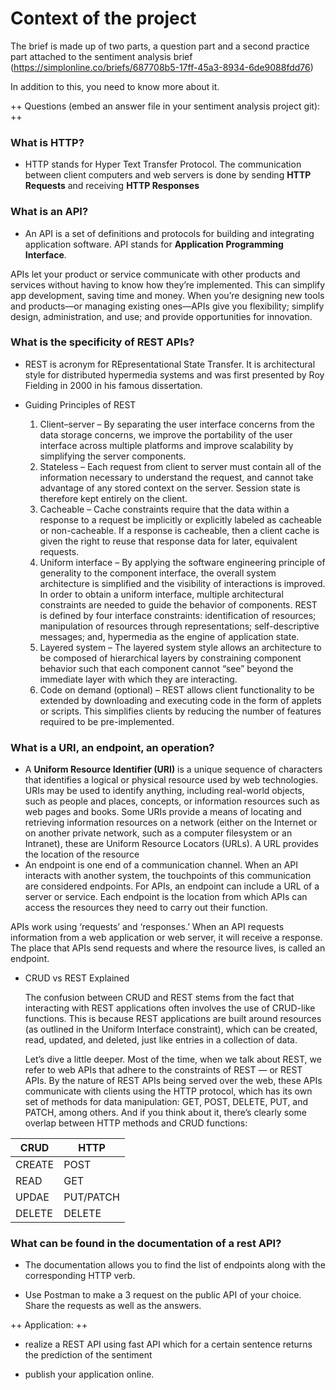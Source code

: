 # Context of the project
The brief is made up of two parts, a question part and a second practice part attached to the sentiment analysis brief (https://simplonline.co/briefs/687708b5-17ff-45a3-8934-6de9088fdd76)

In addition to this, you need to know more about it.

++ Questions (embed an answer file in your sentiment analysis project git): ++

### What is HTTP?
* HTTP stands for Hyper Text Transfer Protocol. The communication between client computers and web servers is done by sending **HTTP Requests** and receiving **HTTP Responses**

### What is an API?
* An API is a set of definitions and protocols for building and integrating application software. API stands for **Application Programming Interface**.

APIs let your product or service communicate with other products and services without having to know how they’re implemented. This can simplify app development, saving time and money. When you’re designing new tools and products—or managing existing ones—APIs give you flexibility; simplify design, administration, and use; and provide opportunities for innovation.

### What is the specificity of REST APIs?
* REST is acronym for REpresentational State Transfer. It is architectural style for distributed hypermedia systems and was first presented by Roy Fielding in 2000 in his famous dissertation.
* Guiding Principles of REST

    1. Client–server – By separating the user interface concerns from the data storage concerns, we improve the portability of the user interface across multiple platforms and improve scalability by simplifying the server components.
    2. Stateless – Each request from client to server must contain all of the information necessary to understand the request, and cannot take advantage of any stored context on the server. Session state is therefore kept entirely on the client.
    3. Cacheable – Cache constraints require that the data within a response to a request be implicitly or explicitly labeled as cacheable or non-cacheable. If a response is cacheable, then a client cache is given the right to reuse that response data for later, equivalent requests.
    4. Uniform interface – By applying the software engineering principle of generality to the component interface, the overall system architecture is simplified and the visibility of interactions is improved. In order to obtain a uniform interface, multiple architectural constraints are needed to guide the behavior of components. REST is defined by four interface constraints: identification of resources; manipulation of resources through representations; self-descriptive messages; and, hypermedia as the engine of application state.
    5. Layered system – The layered system style allows an architecture to be composed of hierarchical layers by constraining component behavior such that each component cannot “see” beyond the immediate layer with which they are interacting.
    6. Code on demand (optional) – REST allows client functionality to be extended by downloading and executing code in the form of applets or scripts. This simplifies clients by reducing the number of features required to be pre-implemented.

### What is a URI, an endpoint, an operation?
* A **Uniform Resource Identifier (URI)** is a unique sequence of characters that identifies a logical or physical resource used by web technologies. URIs may be used to identify anything, including real-world objects, such as people and places, concepts, or information resources such as web pages and books. Some URIs provide a means of locating and retrieving information resources on a network (either on the Internet or on another private network, such as a computer filesystem or an Intranet), these are Uniform Resource Locators (URLs). A URL provides the location of the resource
* An endpoint is one end of a communication channel. When an API interacts with another system, the touchpoints of this communication are considered endpoints. For APIs, an endpoint can include a URL of a server or service. Each endpoint is the location from which APIs can access the resources they need to carry out their function.

APIs work using ‘requests’ and ‘responses.’ When an API requests information from a web application or web server, it will receive a response. The place that APIs send requests and where the resource lives, is called an endpoint.

* CRUD vs REST Explained

    The confusion between CRUD and REST stems from the fact that interacting with REST applications often involves the use of CRUD-like functions. This is because REST applications are built around resources (as outlined in the Uniform Interface constraint), which can be created, read, updated, and deleted, just like entries in a collection of data.

    Let’s dive a little deeper. Most of the time, when we talk about REST, we refer to web APIs that adhere to the constraints of REST — or REST APIs. By the nature of REST APIs being served over the web, these APIs communicate with clients using the HTTP protocol, which has its own set of methods for data manipulation: GET, POST, DELETE, PUT, and PATCH, among others. And if you think about it, there’s clearly some overlap between HTTP methods and CRUD functions:

| CRUD  | HTTP |
| ----- | ----- |
| CREATE   | POST   |
| READ   | GET   |
| UPDAE   | PUT/PATCH |
| DELETE   | DELETE   |


### What can be found in the documentation of a rest API?
* The documentation allows you to find the list of endpoints along with the corresponding HTTP verb. 

* Use Postman to make a 3 request on the public API of your choice. Share the requests as well as the answers.

++ Application: ++

* realize a REST API using fast API which for a certain sentence returns the prediction of the sentiment

* publish your application online.
